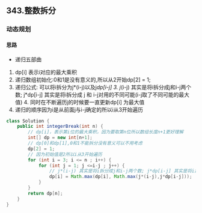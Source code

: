 ## 343.整数拆分
### 动态规划
#### 思路
- 递归五部曲
1. dp[i] 表示i对应的最大乘积
2. 递归数组初始化:0和1是没有意义的,所以从2开始dp[2] = 1;
3. 递归公式: 可以将i拆分为j*(i-j)以及j*dp[i-j] 
   3. j*(i-j) 其实是将i拆分成j和i-j两个数; j*dp[i-j] 其实是将i拆分成 j 和 i-j对用的不同可能(i-j取了不同可能的最大值)
   4. 同时在不断遍历j的时候要一直更新dp[i] 为最大值
5. 递归的顺序因为i是从前面j与i-j确定的所以i从3开始遍历

```java
class Solution {
    public int integerBreak(int n) {
        // dp[i]，表示第i位的最大乘积，因为要取第n位所以数组长度n+1更好理解
        int[] dp = new int[n+1];
        // dp[0]和dp[1],0和1不能拆分没有意义可以不用考虑
        dp[2] = 1;
        // 因为初始值是2所以i从3开始遍历
        for (int i = 3; i <= n ; i++) {
            for (int j = 1; j <=i-j ; j++) {
                // j*(i-j) 其实是将i拆分成j和i-j两个数; j*dp[i-j] 其实是将i拆分成 j 和 i-j对用的不同可能(i-j取了不同可能的最大值)
                dp[i] = Math.max(dp[i], Math.max(j*(i-j),j*dp[i-j]));
            }
        }
        return dp[n];
    }
}
```